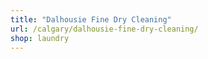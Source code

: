 ```yaml
---
title: "Dalhousie Fine Dry Cleaning"
url: /calgary/dalhousie-fine-dry-cleaning/
shop: laundry
---
```

